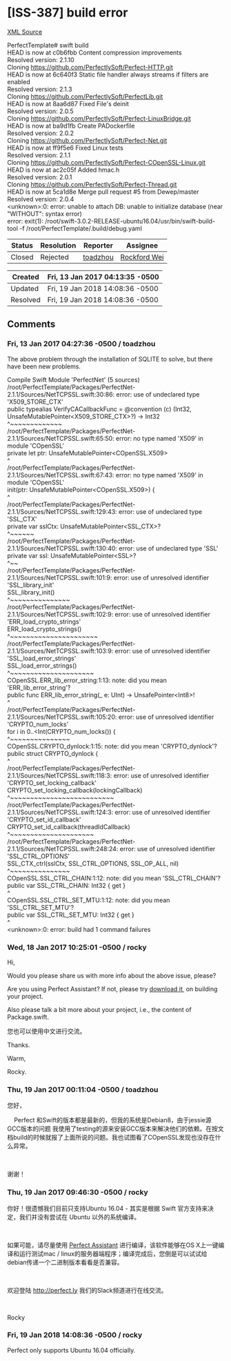 # [ISS-387] build error

[XML Source](../xml/ISS-387.xml)
<p><p>PerfectTemplate# swift build <br/>
HEAD is now at c0b6fbb Content compression improvements<br/>
Resolved version: 2.1.10<br/>
Cloning <a href="https://github.com/PerfectlySoft/Perfect-HTTP.git" class="external-link" rel="nofollow">https://github.com/PerfectlySoft/Perfect-HTTP.git</a><br/>
HEAD is now at 6c640f3 Static file handler always streams if filters are enabled<br/>
Resolved version: 2.1.3<br/>
Cloning <a href="https://github.com/PerfectlySoft/PerfectLib.git" class="external-link" rel="nofollow">https://github.com/PerfectlySoft/PerfectLib.git</a><br/>
HEAD is now at 8aa6d87 Fixed File's deinit<br/>
Resolved version: 2.0.5<br/>
Cloning <a href="https://github.com/PerfectlySoft/Perfect-LinuxBridge.git" class="external-link" rel="nofollow">https://github.com/PerfectlySoft/Perfect-LinuxBridge.git</a><br/>
HEAD is now at ba9d1fb Create PADockerfile<br/>
Resolved version: 2.0.2<br/>
Cloning <a href="https://github.com/PerfectlySoft/Perfect-Net.git" class="external-link" rel="nofollow">https://github.com/PerfectlySoft/Perfect-Net.git</a><br/>
HEAD is now at ff9f5e6 Fixed Linux tests<br/>
Resolved version: 2.1.1<br/>
Cloning <a href="https://github.com/PerfectlySoft/Perfect-COpenSSL-Linux.git" class="external-link" rel="nofollow">https://github.com/PerfectlySoft/Perfect-COpenSSL-Linux.git</a><br/>
HEAD is now at ac2c05f Added hmac.h<br/>
Resolved version: 2.0.1<br/>
Cloning <a href="https://github.com/PerfectlySoft/Perfect-Thread.git" class="external-link" rel="nofollow">https://github.com/PerfectlySoft/Perfect-Thread.git</a><br/>
HEAD is now at 5ca1d8e Merge pull request #5 from Dewep/master<br/>
Resolved version: 2.0.4<br/>
&lt;unknown&gt;:0: error: unable to attach DB: unable to initialize database (near "WITHOUT": syntax error)<br/>
error: exit(1): /root/swift-3.0.2-RELEASE-ubuntu16.04/usr/bin/swift-build-tool -f /root/PerfectTemplate/.build/debug.yaml</p></p>





Status|Resolution|Reporter|Assignee
------|----------|--------|--------
Closed|Rejected|[toadzhou](toadzhou)|[Rockford Wei]($rocky)





Created|Fri, 13 Jan 2017 04:13:35 -0500
-------|--------------
Updated|Fri, 19 Jan 2018 14:08:36 -0500
Resolved|Fri, 19 Jan 2018 14:08:36 -0500


## Comments




### Fri, 13 Jan 2017 04:27:36 -0500 / toadzhou 

<p><p>The above problem through the installation of SQLITE to solve, but there have been new problems.</p>

<p>Compile Swift Module 'PerfectNet' (5 sources)<br/>
/root/PerfectTemplate/Packages/PerfectNet-2.1.1/Sources/NetTCPSSL.swift:30:86: error: use of undeclared type 'X509_STORE_CTX'<br/>
public typealias VerifyCACallbackFunc = @convention (c) (Int32, UnsafeMutablePointer&lt;X509_STORE_CTX&gt;?) -&gt; Int32<br/>
 ^~~~~~~~~~~~~~<br/>
/root/PerfectTemplate/Packages/PerfectNet-2.1.1/Sources/NetTCPSSL.swift:65:50: error: no type named 'X509' in module 'COpenSSL'<br/>
 private let ptr: UnsafeMutablePointer&lt;COpenSSL.X509&gt;<br/>
 ^<br/>
/root/PerfectTemplate/Packages/PerfectNet-2.1.1/Sources/NetTCPSSL.swift:67:43: error: no type named 'X509' in module 'COpenSSL'<br/>
 init(ptr: UnsafeMutablePointer&lt;COpenSSL.X509&gt;) {<br/>
 ^<br/>
/root/PerfectTemplate/Packages/PerfectNet-2.1.1/Sources/NetTCPSSL.swift:129:43: error: use of undeclared type 'SSL_CTX'<br/>
 private var sslCtx: UnsafeMutablePointer&lt;SSL_CTX&gt;?<br/>
 ^~~~~~~<br/>
/root/PerfectTemplate/Packages/PerfectNet-2.1.1/Sources/NetTCPSSL.swift:130:40: error: use of undeclared type 'SSL'<br/>
 private var ssl: UnsafeMutablePointer&lt;SSL&gt;?<br/>
 ^~~<br/>
/root/PerfectTemplate/Packages/PerfectNet-2.1.1/Sources/NetTCPSSL.swift:101:9: error: use of unresolved identifier 'SSL_library_init'<br/>
 SSL_library_init()<br/>
 ^~~~~~~~~~~~~~~~<br/>
/root/PerfectTemplate/Packages/PerfectNet-2.1.1/Sources/NetTCPSSL.swift:102:9: error: use of unresolved identifier 'ERR_load_crypto_strings'<br/>
 ERR_load_crypto_strings()<br/>
 ^~~~~~~~~~~~~~~~~~~~~~~<br/>
/root/PerfectTemplate/Packages/PerfectNet-2.1.1/Sources/NetTCPSSL.swift:103:9: error: use of unresolved identifier 'SSL_load_error_strings'<br/>
 SSL_load_error_strings()<br/>
 ^~~~~~~~~~~~~~~~~~~~~~<br/>
COpenSSL.ERR_lib_error_string:1:13: note: did you mean 'ERR_lib_error_string'?<br/>
public func ERR_lib_error_string(_ e: UInt) -&gt; UnsafePointer&lt;Int8&gt;!<br/>
 ^<br/>
/root/PerfectTemplate/Packages/PerfectNet-2.1.1/Sources/NetTCPSSL.swift:105:20: error: use of unresolved identifier 'CRYPTO_num_locks'<br/>
 for i in 0..&lt;Int(CRYPTO_num_locks()) {<br/>
 ^~~~~~~~~~~~~~~~<br/>
COpenSSL.CRYPTO_dynlock:1:15: note: did you mean 'CRYPTO_dynlock'?<br/>
public struct CRYPTO_dynlock {<br/>
 ^<br/>
/root/PerfectTemplate/Packages/PerfectNet-2.1.1/Sources/NetTCPSSL.swift:118:3: error: use of unresolved identifier 'CRYPTO_set_locking_callback'<br/>
 CRYPTO_set_locking_callback(lockingCallback)<br/>
 ^~~~~~~~~~~~~~~~~~~~~~~~~~~<br/>
/root/PerfectTemplate/Packages/PerfectNet-2.1.1/Sources/NetTCPSSL.swift:124:3: error: use of unresolved identifier 'CRYPTO_set_id_callback'<br/>
 CRYPTO_set_id_callback(threadIdCallback)<br/>
 ^~~~~~~~~~~~~~~~~~~~~~<br/>
/root/PerfectTemplate/Packages/PerfectNet-2.1.1/Sources/NetTCPSSL.swift:248:24: error: use of unresolved identifier 'SSL_CTRL_OPTIONS'<br/>
 SSL_CTX_ctrl(sslCtx, SSL_CTRL_OPTIONS, SSL_OP_ALL, nil)<br/>
 ^~~~~~~~~~~~~~~~<br/>
COpenSSL.SSL_CTRL_CHAIN:1:12: note: did you mean 'SSL_CTRL_CHAIN'?<br/>
public var SSL_CTRL_CHAIN: Int32 { get }<br/>
 ^<br/>
COpenSSL.SSL_CTRL_SET_MTU:1:12: note: did you mean 'SSL_CTRL_SET_MTU'?<br/>
public var SSL_CTRL_SET_MTU: Int32 { get }<br/>
 ^<br/>
&lt;unknown&gt;:0: error: build had 1 command failures</p></p>


### Wed, 18 Jan 2017 10:25:01 -0500 / rocky 

<p><p>Hi,</p>

<p>Would you please share us with more info about the above issue, please?</p>

<p>Are you using Perfect Assistant? If not, please try <a href="http://www.perfect.org/en/assistant/" class="external-link" rel="nofollow">download it </a> on building your project.</p>

<p>Also please talk a bit more about your project, i.e., the content of Package.swift.</p>

<p>您也可以使用中文进行交流。</p>

<p>Thanks.</p>

<p>Warm,</p>

<p>Rocky.</p></p>


### Thu, 19 Jan 2017 00:11:04 -0500 / toadzhou 

<p><p>您好，</p>

<p>    Perfect 和Swift的版本都是最新的，但我的系统是Debian8，由于jessie源GCC版本的问题 我使用了testing的源来安装GCC版本来解决他们的依赖。在按文档build的时候就报了上面所说的问题。我也试图看了COpenSSL发现也没存在什么异常。</p>

<p> </p>

<p>谢谢！</p></p>


### Thu, 19 Jan 2017 09:46:30 -0500 / rocky 

<p><p>你好！很遗憾我们目前只支持Ubuntu 16.04 - 其实是根据 Swift 官方支持来决定，我们并没有尝试在 Ubuntu 以外的系统编译。</p>

<p> </p>

<p>如果可能，请尽量使用 <a href="http://www.perfect.org/en/assistant/" class="external-link" rel="nofollow">Perfect Assistant</a> 进行编译，该软件能够在OS X上一键编译和运行测试mac / linux的服务器端程序；编译完成后，您倒是可以试试给debian传递一个二进制版本看看是否兼容。</p>

<p> </p>

<p>欢迎登陆 <a href="http://perfect.ly/" class="external-link" rel="nofollow">http://perfect.ly</a> 我们的Slack频道进行在线交流。</p>

<p> </p>

<p>Rocky</p></p>


### Fri, 19 Jan 2018 14:08:36 -0500 / rocky 

<p><p>Perfect only supports Ubuntu 16.04 officially.</p></p>


